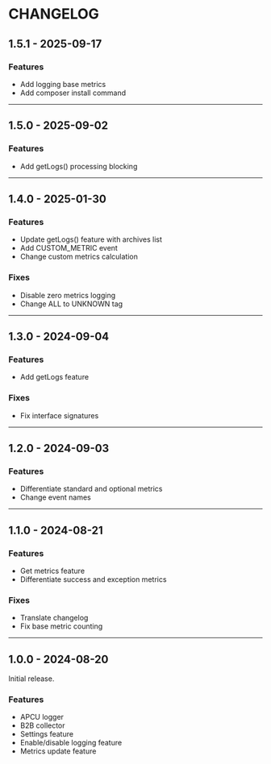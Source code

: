 # CHANGELOG

## 1.5.1 - 2025-09-17

### Features

* Add logging base metrics
* Add composer install command

---

## 1.5.0 - 2025-09-02

### Features

* Add getLogs() processing blocking

---

## 1.4.0 - 2025-01-30

### Features

* Update getLogs() feature with archives list
* Add CUSTOM_METRIC event
* Change custom metrics calculation

### Fixes

* Disable zero metrics logging
* Change ALL to UNKNOWN tag

---

## 1.3.0 - 2024-09-04

### Features

* Add getLogs feature

### Fixes

* Fix interface signatures

---

## 1.2.0 - 2024-09-03

### Features

* Differentiate standard and optional metrics
* Change event names

---

## 1.1.0 - 2024-08-21

### Features

* Get metrics feature
* Differentiate success and exception metrics

### Fixes

* Translate changelog
* Fix base metric counting

---

## 1.0.0 - 2024-08-20

Initial release.

### Features

* APCU logger
* B2B collector
* Settings feature
* Enable/disable logging feature
* Metrics update feature


